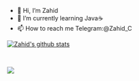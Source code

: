 - 👋 Hi, I’m Zahid
- 🌱 I’m currently learning Java☕
- 📫 How to reach me Telegram:@Zahid_C


<a href="https://github.com/anuraghazra/github-readme-stats">
  <img align="center" src="https://github-readme-stats.vercel.app/api?username=Zahid-C&show_icons=true&hide=contribs,prs&cache_seconds=86400&theme=midnight-purple" alt="Zahid's github stats" />
</a>

 
 
<a href="https://github.com/anuraghazra/github-readme-stats">
  <!-- Change the `github-readme-stats.anuraghazra1.vercel.app` to `github-readme-stats.vercel.app`  -->
  <img align="center" src="https://github-readme-stats.vercel.app/api/top-langs/?username=Zahid-C&show_icons=true&hide=contribs,prs&cache_seconds=86400&theme=midnight-purple" />
</a>

